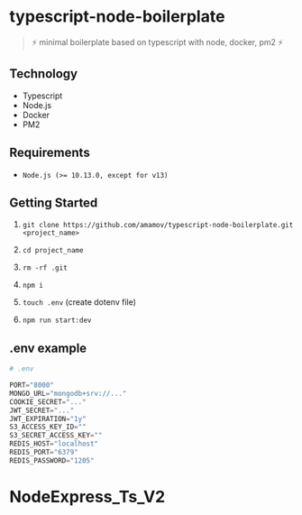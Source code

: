 # typescript-node-boilerplate

> ⚡️ minimal boilerplate based on typescript with node, docker, pm2 ⚡️

## Technology

- Typescript
- Node.js
- Docker
- PM2

## Requirements

- `Node.js (>= 10.13.0, except for v13)`

## Getting Started

1. `git clone https://github.com/amamov/typescript-node-boilerplate.git <project_name>`

2. `cd project_name`

3. `rm -rf .git`

4. `npm i`

5. `touch .env` (create dotenv file)

6. `npm run start:dev`

## .env example

```python
# .env

PORT="8000"
MONGO_URL="mongodb+srv://..."
COOKIE_SECRET="..."
JWT_SECRET="..."
JWT_EXPIRATION="1y"
S3_ACCESS_KEY_ID=""
S3_SECRET_ACCESS_KEY=""
REDIS_HOST="localhost"
REDIS_PORT="6379"
REDIS_PASSWORD="1205"
```
# NodeExpress_Ts_V2
